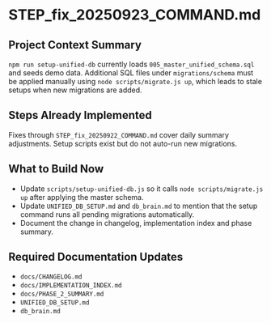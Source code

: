 # STEP_fix_20250923_COMMAND.md

## Project Context Summary
`npm run setup-unified-db` currently loads `005_master_unified_schema.sql` and seeds demo data. Additional SQL files under `migrations/schema` must be applied manually using `node scripts/migrate.js up`, which leads to stale setups when new migrations are added.

## Steps Already Implemented
Fixes through `STEP_fix_20250922_COMMAND.md` cover daily summary adjustments. Setup scripts exist but do not auto-run new migrations.

## What to Build Now
- Update `scripts/setup-unified-db.js` so it calls `node scripts/migrate.js up` after applying the master schema.
- Update `UNIFIED_DB_SETUP.md` and `db_brain.md` to mention that the setup command runs all pending migrations automatically.
- Document the change in changelog, implementation index and phase summary.

## Required Documentation Updates
- `docs/CHANGELOG.md`
- `docs/IMPLEMENTATION_INDEX.md`
- `docs/PHASE_2_SUMMARY.md`
- `UNIFIED_DB_SETUP.md`
- `db_brain.md`
